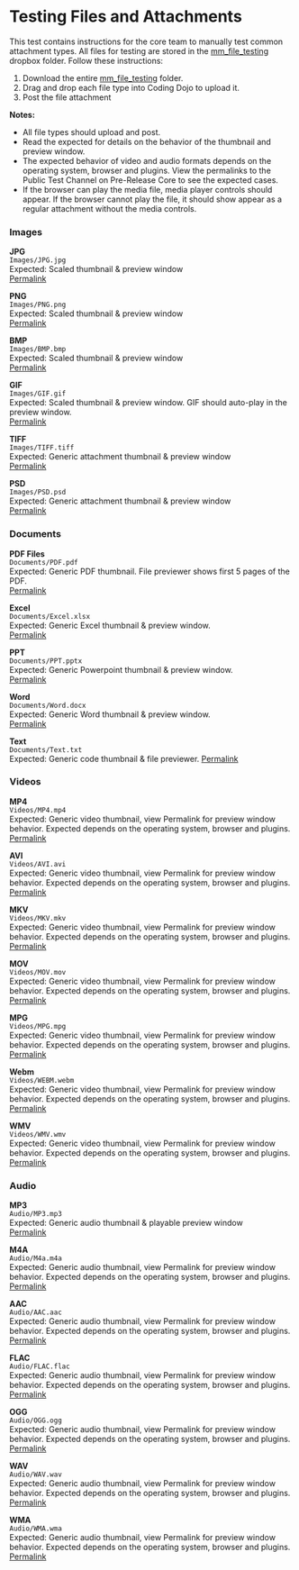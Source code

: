 # Testing Files and Attachments
This test contains instructions for the core team to manually test common attachment types. All files for testing are stored in the [mm_file_testing](https://www.dropbox.com/sh/i7ft8is5hbhk8ii/AAAyM-WG-X2jiQOgg6-E3MmLa?dl=0) dropbox folder. Follow these instructions:

1. Download the entire [mm_file_testing](https://www.dropbox.com/sh/i7ft8is5hbhk8ii/AAAyM-WG-X2jiQOgg6-E3MmLa?dl=0) folder. 
2. Drag and drop each file type into Coding Dojo to upload it.
3. Post the file attachment

**Notes:**  
- All file types should upload and post.
- Read the expected for details on the behavior of the thumbnail and preview window.  
- The expected behavior of video and audio formats depends on the operating system, browser and plugins. View the permalinks to the Public Test Channel on Pre-Release Core to see the expected cases.   
- If the browser can play the media file, media player controls should appear. If the browser cannot play the file, it should show appear as a regular attachment without the media controls.


### Images  
**JPG**  
`Images/JPG.jpg`  
Expected: Scaled thumbnail & preview window  
[Permalink](https://pre-release.mattermost.com/core/pl/bgx3wcd9ppdo7fz9zqokofg7sc)

**PNG**  
`Images/PNG.png`  
Expected: Scaled thumbnail & preview window  
[Permalink](https://pre-release.mattermost.com/core/pl/zra4yhm69j8ij81iy5hw7983qe)

**BMP**  
`Images/BMP.bmp`  
Expected: Scaled thumbnail & preview window  
[Permalink](https://pre-release.mattermost.com/core/pl/1hx7x7t1npn4jqyr5rb1qhbj3h)

**GIF**  
`Images/GIF.gif`  
Expected: Scaled thumbnail & preview window. GIF should auto-play in the preview window.  
[Permalink](https://pre-release.mattermost.com/core/pl/j49fowdkstr57g3ed9bgpfoo5w)

**TIFF**  
`Images/TIFF.tiff`  
Expected: Generic attachment thumbnail & preview window  
[Permalink](https://pre-release.mattermost.com/core/pl/6yad4jydaidr3pc3tihp8n8bge)

**PSD**  
`Images/PSD.psd`  
Expected: Generic attachment thumbnail & preview window  
[Permalink](https://pre-release.mattermost.com/core/pl/4kitwk7pi78c9ck4i98f9xnzoe)


### Documents

**PDF Files**  
`Documents/PDF.pdf`  
Expected: Generic PDF thumbnail. File previewer shows first 5 pages of the PDF.   
[Permalink](https://pre-release.mattermost.com/core/pl/o1dg6menetdszrhyxmtoqjfi8h)


**Excel**  
`Documents/Excel.xlsx`  
Expected: Generic Excel thumbnail & preview window.  
[Permalink](https://pre-release.mattermost.com/core/pl/71wwezy3f7drze6ipundscb17y)


**PPT**  
`Documents/PPT.pptx`  
Expected: Generic Powerpoint thumbnail & preview window.   
[Permalink](https://pre-release.mattermost.com/core/pl/mx37h4znwb8f5ffuoajusqhiew)

**Word**  
`Documents/Word.docx`  
Expected: Generic Word thumbnail & preview window.  
[Permalink](https://pre-release.mattermost.com/core/pl/d7s76wp6kjdwfp4hgrwpijsnyy)

**Text**  
`Documents/Text.txt`  
Expected: Generic code thumbnail & file previewer.
[Permalink](https://pre-release.mattermost.com/core/pl/cpw539wcxtdmzeh5ju71y73o4e)

### Videos

**MP4**  
`Videos/MP4.mp4`  
Expected: Generic video thumbnail, view Permalink for preview window behavior. Expected depends on the operating system, browser and plugins.    
[Permalink](https://pre-release.mattermost.com/core/pl/5dx5qx9t9brqfnhohccxjynx7c)

**AVI**  
`Videos/AVI.avi`  
Expected: Generic video thumbnail, view Permalink for preview window behavior. Expected depends on the operating system, browser and plugins.  
[Permalink](https://pre-release.mattermost.com/core/pl/qwn9eiy7j3rkjyruxhcugpogdw)

**MKV**  
`Videos/MKV.mkv`  
Expected: Generic video thumbnail, view Permalink for preview window behavior. Expected depends on the operating system, browser and plugins.  
[Permalink](https://pre-release.mattermost.com/core/pl/tszyjkr1cidhxjgiusa4mde3ja)

**MOV**  
`Videos/MOV.mov`  
Expected: Generic video thumbnail, view Permalink for preview window behavior. Expected depends on the operating system, browser and plugins.  
[Permalink](https://pre-release.mattermost.com/core/pl/ienzppz5i3f7tbt5jiujn8uuir)

**MPG**  
`Videos/MPG.mpg`  
Expected: Generic video thumbnail, view Permalink for preview window behavior. Expected depends on the operating system, browser and plugins.  
[Permalink](https://pre-release.mattermost.com/core/pl/skggdq1hfpritc6c88bi481p5a)

**Webm**  
`Videos/WEBM.webm`  
Expected: Generic video thumbnail, view Permalink for preview window behavior. Expected depends on the operating system, browser and plugins.  
[Permalink](https://pre-release.mattermost.com/core/pl/7h8tysuxgfgsxeht3sbn7e4h6y)

**WMV**  
`Videos/WMV.wmv`  
Expected: Generic video thumbnail, view Permalink for preview window behavior. Expected depends on the operating system, browser and plugins.  
[Permalink](https://pre-release.mattermost.com/core/pl/kaom7j7uyjra7bzhrre6qwdrbw)

### Audio

**MP3**  
`Audio/MP3.mp3`  
Expected: Generic audio thumbnail & playable preview window  
[Permalink](https://pre-release.mattermost.com/core/pl/if4gn8dbrjgx8fmqmkukzefyme)

**M4A**  
`Audio/M4a.m4a`  
Expected: Generic audio thumbnail, view Permalink for preview window behavior. Expected depends on the operating system, browser and plugins.  
[Permalink](https://pre-release.mattermost.com/core/pl/6c7qsw48ybd88bktgeykodsrrc)

**AAC**  
`Audio/AAC.aac`  
Expected: Generic audio thumbnail, view Permalink for preview window behavior. Expected depends on the operating system, browser and plugins.  
[Permalink](https://pre-release.mattermost.com/core/pl/3naoy5pr5tydbk1m6yo1ast9ny)

**FLAC**  
`Audio/FLAC.flac`  
Expected: Generic audio thumbnail, view Permalink for preview window behavior. Expected depends on the operating system, browser and plugins.  
[Permalink](https://pre-release.mattermost.com/core/pl/kf4cmy44dfya5efmse7rg43eih)

**OGG**  
`Audio/OGG.ogg`  
Expected: Generic audio thumbnail, view Permalink for preview window behavior. Expected depends on the operating system, browser and plugins.  
[Permalink](https://pre-release.mattermost.com/core/pl/dezrcpbxapyexe77rjuzkrp63r)

**WAV**  
`Audio/WAV.wav`  
Expected: Generic audio thumbnail, view Permalink for preview window behavior. Expected depends on the operating system, browser and plugins.  
[Permalink](https://pre-release.mattermost.com/core/pl/pdkxx1udepdnbmi9j8kyas5xbh)

**WMA**  
`Audio/WMA.wma`  
Expected: Generic audio thumbnail, view Permalink for preview window behavior. Expected depends on the operating system, browser and plugins.  
[Permalink](https://pre-release.mattermost.com/core/pl/756wrmdd57dcig3m4emypp6i1h)

